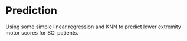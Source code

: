 # Prediction

Using some simple linear regression and KNN to predict lower extremity motor scores for SCI patients. 
